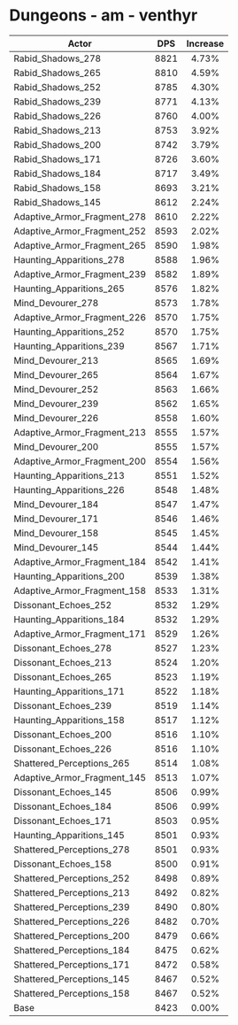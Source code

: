 # Dungeons - am - venthyr
| Actor | DPS | Increase |
|---|:---:|:---:|
|Rabid_Shadows_278|8821|4.73%|
|Rabid_Shadows_265|8810|4.59%|
|Rabid_Shadows_252|8785|4.30%|
|Rabid_Shadows_239|8771|4.13%|
|Rabid_Shadows_226|8760|4.00%|
|Rabid_Shadows_213|8753|3.92%|
|Rabid_Shadows_200|8742|3.79%|
|Rabid_Shadows_171|8726|3.60%|
|Rabid_Shadows_184|8717|3.49%|
|Rabid_Shadows_158|8693|3.21%|
|Rabid_Shadows_145|8612|2.24%|
|Adaptive_Armor_Fragment_278|8610|2.22%|
|Adaptive_Armor_Fragment_252|8593|2.02%|
|Adaptive_Armor_Fragment_265|8590|1.98%|
|Haunting_Apparitions_278|8588|1.96%|
|Adaptive_Armor_Fragment_239|8582|1.89%|
|Haunting_Apparitions_265|8576|1.82%|
|Mind_Devourer_278|8573|1.78%|
|Adaptive_Armor_Fragment_226|8570|1.75%|
|Haunting_Apparitions_252|8570|1.75%|
|Haunting_Apparitions_239|8567|1.71%|
|Mind_Devourer_213|8565|1.69%|
|Mind_Devourer_265|8564|1.67%|
|Mind_Devourer_252|8563|1.66%|
|Mind_Devourer_239|8562|1.65%|
|Mind_Devourer_226|8558|1.60%|
|Adaptive_Armor_Fragment_213|8555|1.57%|
|Mind_Devourer_200|8555|1.57%|
|Adaptive_Armor_Fragment_200|8554|1.56%|
|Haunting_Apparitions_213|8551|1.52%|
|Haunting_Apparitions_226|8548|1.48%|
|Mind_Devourer_184|8547|1.47%|
|Mind_Devourer_171|8546|1.46%|
|Mind_Devourer_158|8545|1.45%|
|Mind_Devourer_145|8544|1.44%|
|Adaptive_Armor_Fragment_184|8542|1.41%|
|Haunting_Apparitions_200|8539|1.38%|
|Adaptive_Armor_Fragment_158|8533|1.31%|
|Dissonant_Echoes_252|8532|1.29%|
|Haunting_Apparitions_184|8532|1.29%|
|Adaptive_Armor_Fragment_171|8529|1.26%|
|Dissonant_Echoes_278|8527|1.23%|
|Dissonant_Echoes_213|8524|1.20%|
|Dissonant_Echoes_265|8523|1.19%|
|Haunting_Apparitions_171|8522|1.18%|
|Dissonant_Echoes_239|8519|1.14%|
|Haunting_Apparitions_158|8517|1.12%|
|Dissonant_Echoes_200|8516|1.10%|
|Dissonant_Echoes_226|8516|1.10%|
|Shattered_Perceptions_265|8514|1.08%|
|Adaptive_Armor_Fragment_145|8513|1.07%|
|Dissonant_Echoes_145|8506|0.99%|
|Dissonant_Echoes_184|8506|0.99%|
|Dissonant_Echoes_171|8503|0.95%|
|Haunting_Apparitions_145|8501|0.93%|
|Shattered_Perceptions_278|8501|0.93%|
|Dissonant_Echoes_158|8500|0.91%|
|Shattered_Perceptions_252|8498|0.89%|
|Shattered_Perceptions_213|8492|0.82%|
|Shattered_Perceptions_239|8490|0.80%|
|Shattered_Perceptions_226|8482|0.70%|
|Shattered_Perceptions_200|8479|0.66%|
|Shattered_Perceptions_184|8475|0.62%|
|Shattered_Perceptions_171|8472|0.58%|
|Shattered_Perceptions_145|8467|0.52%|
|Shattered_Perceptions_158|8467|0.52%|
|Base|8423|0.00%|
